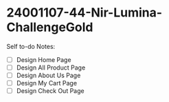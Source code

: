 ﻿# 24001107-44-Nir-Lumina-ChallengeGold

Self to-do Notes: 

- [ ] Design Home Page
- [ ] Design All Product Page
- [ ] Design About Us Page
- [ ] Design My Cart Page
- [ ] Design Check Out Page
